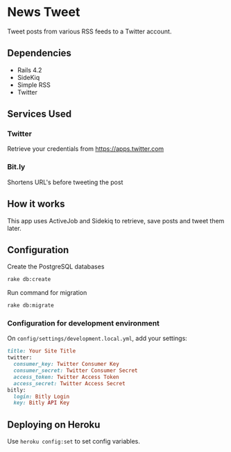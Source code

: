 # News Tweet

Tweet posts from various RSS feeds to a Twitter account.

## Dependencies

* Rails 4.2
* SideKiq
* Simple RSS
* Twitter

## Services Used

### Twitter

Retrieve your credentials from https://apps.twitter.com

### Bit.ly

Shortens URL's before tweeting the post

## How it works

This app uses ActiveJob and Sidekiq to retrieve, save posts and tweet them later.

## Configuration

Create the PostgreSQL databases

```bash
rake db:create
```

Run command for migration

```bash
rake db:migrate
```

### Configuration for development environment

On `config/settings/development.local.yml`, add your settings:

```ruby
title: Your Site Title
twitter:
  consumer_key: Twitter Consumer Key
  consumer_secret: Twitter Consumer Secret
  access_token: Twitter Access Token
  access_secret: Twitter Access Secret
bitly:
  login: Bitly Login
  key: Bitly API Key
```

## Deploying on Heroku

Use `heroku config:set` to set config variables. 

